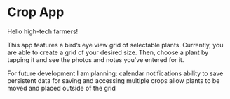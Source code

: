 # Crop App

Hello high-tech farmers!

This app features a bird’s eye view grid of selectable plants.
Currently, you are able to create a grid of your desired size.
Then, choose a plant by tapping it and see the photos and notes you've entered for it.

For future development I am planning:
calendar notifications
ability to save persistent data for saving and accessing multiple crops
allow plants to be moved and placed outside of the grid
